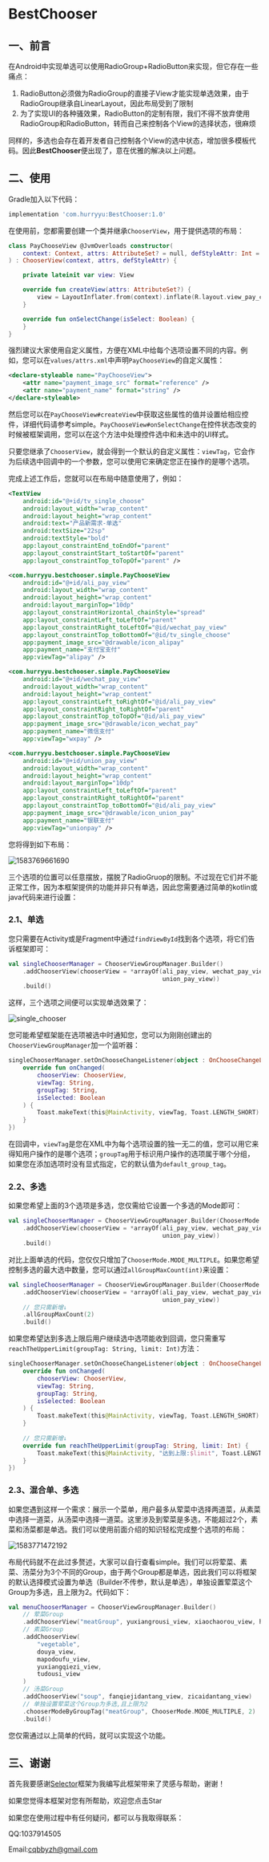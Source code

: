# BestChooser

## 一、前言

在Android中实现单选可以使用RadioGroup+RadioButton来实现，但它存在一些痛点：

1. RadioButton必须做为RadioGroup的直接子View才能实现单选效果，由于RadioGroup继承自LinearLayout，因此布局受到了限制
2. 为了实现UI的各种骚效果，RadioButton的定制有限，我们不得不放弃使用RadioGroup和RadioButton，转而自己来控制各个View的选择状态，很麻烦

同样的，多选也会存在着开发者自己控制各个View的选中状态，增加很多模板代码。因此**BestChooser**便出现了，意在优雅的解决以上问题。

## 二、使用

Gradle加入以下代码：

```groovy
implementation 'com.hurryyu:BestChooser:1.0'
```

在使用前，您都需要创建一个类并继承`ChooserView`，用于提供选项的布局：

```kotlin
class PayChooseView @JvmOverloads constructor(
    context: Context, attrs: AttributeSet? = null, defStyleAttr: Int = 0
) : ChooserView(context, attrs, defStyleAttr) {

    private lateinit var view: View

    override fun createView(attrs: AttributeSet?) {
        view = LayoutInflater.from(context).inflate(R.layout.view_pay_choose, this)
    }

    override fun onSelectChange(isSelect: Boolean) {
    }
}
```

强烈建议大家使用自定义属性，方便在XML中给每个选项设置不同的内容。例如，您可以在`values/attrs.xml`中声明`PayChooseView`的自定义属性：

```xml
<declare-styleable name="PayChooseView">
    <attr name="payment_image_src" format="reference" />
    <attr name="payment_name" format="string" />
</declare-styleable>
```

然后您可以在`PayChooseView#createView`中获取这些属性的值并设置给相应控件，详细代码请参考simple。`PayChooseView#onSelectChange`在控件状态改变的时候被框架调用，您可以在这个方法中处理控件选中和未选中的UI样式。

只要您继承了`ChooserView`，就会得到一个默认的自定义属性：`viewTag`，它会作为后续选中回调中的一个参数，您可以使用它来确定您正在操作的是哪个选项。

完成上述工作后，您就可以在布局中随意使用了，例如：

```xml
<TextView
    android:id="@+id/tv_single_choose"
    android:layout_width="wrap_content"
    android:layout_height="wrap_content"
    android:text="产品新需求-单选"
    android:textSize="22sp"
    android:textStyle="bold"
    app:layout_constraintEnd_toEndOf="parent"
    app:layout_constraintStart_toStartOf="parent"
    app:layout_constraintTop_toTopOf="parent" />

<com.hurryyu.bestchooser.simple.PayChooseView
    android:id="@+id/ali_pay_view"
    android:layout_width="wrap_content"
    android:layout_height="wrap_content"
    android:layout_marginTop="10dp"
    app:layout_constraintHorizontal_chainStyle="spread"
    app:layout_constraintLeft_toLeftOf="parent"
    app:layout_constraintRight_toLeftOf="@id/wechat_pay_view"
    app:layout_constraintTop_toBottomOf="@id/tv_single_choose"
    app:payment_image_src="@drawable/icon_alipay"
    app:payment_name="支付宝支付"
    app:viewTag="alipay" />

<com.hurryyu.bestchooser.simple.PayChooseView
    android:id="@+id/wechat_pay_view"
    android:layout_width="wrap_content"
    android:layout_height="wrap_content"
    app:layout_constraintLeft_toRightOf="@id/ali_pay_view"
    app:layout_constraintRight_toRightOf="parent"
    app:layout_constraintTop_toTopOf="@id/ali_pay_view"
    app:payment_image_src="@drawable/icon_wechat_pay"
    app:payment_name="微信支付"
    app:viewTag="wxpay" />

<com.hurryyu.bestchooser.simple.PayChooseView
    android:id="@+id/union_pay_view"
    android:layout_width="wrap_content"
    android:layout_height="wrap_content"
    android:layout_marginTop="10dp"
    app:layout_constraintLeft_toLeftOf="parent"
    app:layout_constraintRight_toRightOf="parent"
    app:layout_constraintTop_toBottomOf="@id/ali_pay_view"
    app:payment_image_src="@drawable/icon_union_pay"
    app:payment_name="银联支付"
    app:viewTag="unionpay" />
```

您将得到如下布局：

![1583769661690](assets/1583769661690.png)

三个选项的位置可以任意摆放，摆脱了RadioGruop的限制。不过现在它们并不能正常工作，因为本框架提供的功能并非只有单选，因此您需要通过简单的kotlin或java代码来进行设置：

### 2.1、单选

您只需要在Activity或是Fragment中通过`findViewById`找到各个选项，将它们告诉框架即可：

```kotlin
val singleChooserManager = ChooserViewGroupManager.Builder()
    .addChooserView(chooserView = *arrayOf(ali_pay_view, wechat_pay_view, 
                                           union_pay_view))
    .build()
```

这样，三个选项之间便可以实现单选效果了：

![single_chooser](assets/single_chooser.gif)

您可能希望框架能在选项被选中时通知您，您可以为刚刚创建出的`ChooserViewGroupManager`加一个监听器：

```kotlin
singleChooserManager.setOnChooseChangeListener(object : OnChooseChangeListener() {
    override fun onChanged(
        chooserView: ChooserView,
        viewTag: String,
        groupTag: String,
        isSelected: Boolean
    ) {
    	Toast.makeText(this@MainActivity, viewTag, Toast.LENGTH_SHORT).show()
    }
})
```

在回调中，`viewTag`是您在XML中为每个选项设置的独一无二的值，您可以用它来得知用户操作的是哪个选项；`groupTag`用于标识用户操作的选项属于哪个分组，如果您在添加选项时没有显式指定，它的默认值为`default_group_tag`。

### 2.2、多选

如果您希望上面的3个选项是多选，您仅需给它设置一个多选的Mode即可：

```kotlin
val singleChooserManager = ChooserViewGroupManager.Builder(ChooserMode.MODE_MULTIPLE)
    .addChooserView(chooserView = *arrayOf(ali_pay_view, wechat_pay_view, 
                                           union_pay_view))
    .build()
```

对比上面单选的代码，您仅仅只增加了`ChooserMode.MODE_MULTIPLE`。如果您希望控制多选的最大选中数量，您可以通过`allGroupMaxCount(int)`来设置：

```kotlin
val singleChooserManager = ChooserViewGroupManager.Builder(ChooserMode.MODE_MULTIPLE)
    .addChooserView(chooserView = *arrayOf(ali_pay_view, wechat_pay_view, 
                                           union_pay_view))
	// 您只需新增↓
    .allGroupMaxCount(2)
    .build()
```

如果您希望达到多选上限后用户继续选中选项能收到回调，您只需重写`reachTheUpperLimit(groupTag: String, limit: Int)`方法：

```kotlin
singleChooserManager.setOnChooseChangeListener(object : OnChooseChangeListener() {
    override fun onChanged(
        chooserView: ChooserView,
        viewTag: String,
        groupTag: String,
        isSelected: Boolean
    ) {
    	Toast.makeText(this@MainActivity, viewTag, Toast.LENGTH_SHORT).show()
    }
    
    // 您只需新增↓
    override fun reachTheUpperLimit(groupTag: String, limit: Int) {
    	Toast.makeText(this@MainActivity, "达到上限:$limit", Toast.LENGTH_SHORT).show()
    }
})
```

### 2.3、混合单、多选

如果您遇到这样一个需求：展示一个菜单，用户最多从荤菜中选择两道菜，从素菜中选择一道菜，从汤菜中选择一道菜。这里涉及到荤菜是多选，不能超过2个，素菜和汤菜都是单选。我们可以使用前面介绍的知识轻松完成整个选项的布局：

![1583771472192](assets/1583771472192.png)

布局代码就不在此过多赘述，大家可以自行查看simple。我们可以将荤菜、素菜、汤菜分为3个不同的Group，由于两个Group都是单选，因此我们可以将框架的默认选择模式设置为单选（Builder不传参，默认是单选），单独设置荤菜这个Group为多选，且上限为2。代码如下：

```kotlin
val menuChooserManager = ChooserViewGroupManager.Builder()
	// 荤菜Group
    .addChooserView("meatGroup", yuxiangrousi_view, xiaochaorou_view, huiguorou_view)
    // 素菜Group
    .addChooserView(
        "vegetable",
        douya_view,
        mapodoufu_view,
        yuxiangqiezi_view,
        tudousi_view
    )
    // 汤菜Group
    .addChooserView("soup", fanqiejidantang_view, zicaidantang_view)
    // 单独设置荤菜这个Group为多选,且上限为2
    .chooserModeByGroupTag("meatGroup", ChooserMode.MODE_MULTIPLE, 2)
    .build()
```

您仅需通过以上简单的代码，就可以实现这个功能。

## 三、谢谢

首先我要感谢[Selector](https://github.com/wisdomtl/Selector)框架为我编写此框架带来了灵感与帮助，谢谢！

如果您觉得本框架对您有所帮助，欢迎您点击Star

如果您在使用过程中有任何疑问，都可以与我取得联系：

QQ:1037914505

Email:cqbbyzh@gmail.com